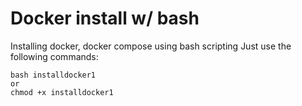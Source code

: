 # Docker install w/ bash 
Installing docker, docker compose using bash scripting
Just use the following commands:
```
bash installdocker1
or 
chmod +x installdocker1

```
